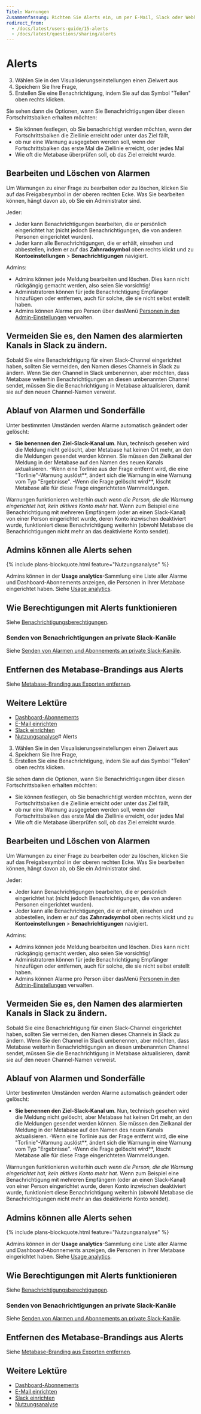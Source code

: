 ```yaml
---
Titel: Warnungen
Zusammenfassung: Richten Sie Alerts ein, um per E-Mail, Slack oder Webhooks benachrichtigt zu werden, wenn Ihre Fragen interessante Ergebnisse liefern.
redirect_from:
  - /docs/latest/users-guide/15-alerts
  - /docs/latest/questions/sharing/alerts
---
```


# Alerts
3. Wählen Sie in den Visualisierungseinstellungen einen Zielwert aus
4. Speichern Sie Ihre Frage,
5. Erstellen Sie eine Benachrichtigung, indem Sie auf das Symbol "Teilen" oben rechts klicken.


Sie sehen dann die Optionen, wann Sie Benachrichtigungen über diesen Fortschrittsbalken erhalten möchten:


- Sie können festlegen, ob Sie benachrichtigt werden möchten, wenn der Fortschrittsbalken die Ziellinie erreicht oder unter das Ziel fällt,
- ob nur eine Warnung ausgegeben werden soll, wenn der Fortschrittsbalken das erste Mal die Ziellinie erreicht, oder jedes Mal
- Wie oft die Metabase überprüfen soll, ob das Ziel erreicht wurde.


## Bearbeiten und Löschen von Alarmen


Um Warnungen zu einer Frage zu bearbeiten oder zu löschen, klicken Sie auf das Freigabesymbol in der oberen rechten Ecke. Was Sie bearbeiten können, hängt davon ab, ob Sie ein Administrator sind.


Jeder:


- Jeder kann Benachrichtigungen bearbeiten, die er persönlich eingerichtet hat (nicht jedoch Benachrichtigungen, die von anderen Personen eingerichtet wurden).
- Jeder kann alle Benachrichtigungen, die er erhält, einsehen und abbestellen, indem er auf das **Zahnradsymbol** oben rechts klickt und zu **Kontoeinstellungen** > **Benachrichtigungen** navigiert.


Admins:


- Admins können jede Meldung bearbeiten und löschen. Dies kann nicht rückgängig gemacht werden, also seien Sie vorsichtig!
- Administratoren können für jede Benachrichtigung Empfänger hinzufügen oder entfernen, auch für solche, die sie nicht selbst erstellt haben.
- Admins können Alarme pro Person über dasMenü [Personen in den Admin-Einstellungen](../people-and-groups/managing.md#unsubscribe-from-all-subscriptions-and-alerts) verwalten.


## Vermeiden Sie es, den Namen des alarmierten Kanals in Slack zu ändern.


Sobald Sie eine Benachrichtigung für einen Slack-Channel eingerichtet haben, sollten Sie vermeiden, den Namen dieses Channels in Slack zu ändern. Wenn Sie den Channel in Slack umbenennen, aber möchten, dass Metabase weiterhin Benachrichtigungen an diesen umbenannten Channel sendet, müssen Sie die Benachrichtigung in Metabase aktualisieren, damit sie auf den neuen Channel-Namen verweist.


## Ablauf von Alarmen und Sonderfälle


Unter bestimmten Umständen werden Alarme automatisch geändert oder gelöscht:


- **Sie benennen den Ziel-Slack-Kanal um**. Nun, technisch gesehen wird die Meldung nicht gelöscht, aber Metabase hat keinen Ort mehr, an den die Meldungen gesendet werden können. Sie müssen den Zielkanal der Meldung in der Metabase auf den Namen des neuen Kanals aktualisieren.
-Wenn eine Torlinie aus der Frage entfernt wird, die eine "Torlinie"-Warnung auslöst**, ändert sich die Warnung in eine Warnung vom Typ "Ergebnisse".
-Wenn die Frage gelöscht wird**, löscht Metabase alle für diese Frage eingerichteten Warnmeldungen.


Warnungen funktionieren weiterhin _auch wenn die Person, die die Warnung eingerichtet hat, kein aktives Konto mehr hat_. Wenn zum Beispiel eine Benachrichtigung mit mehreren Empfängern (oder an einen Slack-Kanal) von einer Person eingerichtet wurde, deren Konto inzwischen deaktiviert wurde, funktioniert diese Benachrichtigung weiterhin (obwohl Metabase die Benachrichtigungen nicht mehr an das deaktivierte Konto sendet).


## Admins können alle Alerts sehen


{% include plans-blockquote.html feature="Nutzungsanalyse" %}


Admins können in der **Usage analytics**-Sammlung eine Liste aller Alarme und Dashboard-Abonnements anzeigen, die Personen in Ihrer Metabase eingerichtet haben. Siehe [Usage analytics](../usage-and-performance-tools/usage-analytics.md#alerts-model).


## Wie Berechtigungen mit Alerts funktionieren


Siehe [Benachrichtigungsberechtigungen](../permissions/notifications.md).


### Senden von Benachrichtigungen an private Slack-Kanäle


Siehe [Senden von Alarmen und Abonnements an private Slack-Kanäle](../configuring-metabase/slack.md#sending-alerts-and-subscriptions-to-private-slack-channels).


## Entfernen des Metabase-Brandings aus Alerts


Siehe [Metabase-Branding aus Exporten entfernen](./exporting-results.md#remove-metabase-branding-from-exports).


## Weitere Lektüre


- [Dashboard-Abonnements](../dashboards/subscriptions.md)
- [E-Mail einrichten](../configuring-metabase/email.md)
- [Slack einrichten](../configuring-metabase/slack.md)
- [Nutzungsanalyse](../benutzung-und-leistungs-tools/benutzung-analytics.md)# Alerts
3. Wählen Sie in den Visualisierungseinstellungen einen Zielwert aus
4. Speichern Sie Ihre Frage,
5. Erstellen Sie eine Benachrichtigung, indem Sie auf das Symbol "Teilen" oben rechts klicken.

Sie sehen dann die Optionen, wann Sie Benachrichtigungen über diesen Fortschrittsbalken erhalten möchten:

-  Sie können festlegen, ob Sie benachrichtigt werden möchten, wenn der Fortschrittsbalken die Ziellinie erreicht oder unter das Ziel fällt,
-  ob nur eine Warnung ausgegeben werden soll, wenn der Fortschrittsbalken das erste Mal die Ziellinie erreicht, oder jedes Mal
-  Wie oft die Metabase überprüfen soll, ob das Ziel erreicht wurde.

## Bearbeiten und Löschen von Alarmen

Um Warnungen zu einer Frage zu bearbeiten oder zu löschen, klicken Sie auf das Freigabesymbol in der oberen rechten Ecke. Was Sie bearbeiten können, hängt davon ab, ob Sie ein Administrator sind.

Jeder:

-  Jeder kann Benachrichtigungen bearbeiten, die er persönlich eingerichtet hat (nicht jedoch Benachrichtigungen, die von anderen Personen eingerichtet wurden).
-  Jeder kann alle Benachrichtigungen, die er erhält, einsehen und abbestellen, indem er auf das **Zahnradsymbol** oben rechts klickt und zu **Kontoeinstellungen** > **Benachrichtigungen** navigiert.

Admins:

-  Admins können jede Meldung bearbeiten und löschen. Dies kann nicht rückgängig gemacht werden, also seien Sie vorsichtig!
-  Administratoren können für jede Benachrichtigung Empfänger hinzufügen oder entfernen, auch für solche, die sie nicht selbst erstellt haben.
-  Admins können Alarme pro Person über dasMenü [Personen in den Admin-Einstellungen](../people-and-groups/managing.md#unsubscribe-from-all-subscriptions-and-alerts) verwalten.

## Vermeiden Sie es, den Namen des alarmierten Kanals in Slack zu ändern.

Sobald Sie eine Benachrichtigung für einen Slack-Channel eingerichtet haben, sollten Sie vermeiden, den Namen dieses Channels in Slack zu ändern. Wenn Sie den Channel in Slack umbenennen, aber möchten, dass Metabase weiterhin Benachrichtigungen an diesen umbenannten Channel sendet, müssen Sie die Benachrichtigung in Metabase aktualisieren, damit sie auf den neuen Channel-Namen verweist.

## Ablauf von Alarmen und Sonderfälle

Unter bestimmten Umständen werden Alarme automatisch geändert oder gelöscht:

- **Sie benennen den Ziel-Slack-Kanal um**. Nun, technisch gesehen wird die Meldung nicht gelöscht, aber Metabase hat keinen Ort mehr, an den die Meldungen gesendet werden können. Sie müssen den Zielkanal der Meldung in der Metabase auf den Namen des neuen Kanals aktualisieren.
-Wenn eine Torlinie aus der Frage entfernt wird, die eine "Torlinie"-Warnung auslöst**, ändert sich die Warnung in eine Warnung vom Typ "Ergebnisse".
-Wenn die Frage gelöscht wird**, löscht Metabase alle für diese Frage eingerichteten Warnmeldungen.

Warnungen funktionieren weiterhin _auch wenn die Person, die die Warnung eingerichtet hat, kein aktives Konto mehr hat_. Wenn zum Beispiel eine Benachrichtigung mit mehreren Empfängern (oder an einen Slack-Kanal) von einer Person eingerichtet wurde, deren Konto inzwischen deaktiviert wurde, funktioniert diese Benachrichtigung weiterhin (obwohl Metabase die Benachrichtigungen nicht mehr an das deaktivierte Konto sendet).

## Admins können alle Alerts sehen

{% include plans-blockquote.html feature="Nutzungsanalyse" %}

Admins können in der **Usage analytics**-Sammlung eine Liste aller Alarme und Dashboard-Abonnements anzeigen, die Personen in Ihrer Metabase eingerichtet haben. Siehe [Usage analytics](../usage-and-performance-tools/usage-analytics.md#alerts-model).

## Wie Berechtigungen mit Alerts funktionieren

Siehe [Benachrichtigungsberechtigungen](../permissions/notifications.md).

### Senden von Benachrichtigungen an private Slack-Kanäle

Siehe [Senden von Alarmen und Abonnements an private Slack-Kanäle](../configuring-metabase/slack.md#sending-alerts-and-subscriptions-to-private-slack-channels).

## Entfernen des Metabase-Brandings aus Alerts

Siehe [Metabase-Branding aus Exporten entfernen](./exporting-results.md#remove-metabase-branding-from-exports).

## Weitere Lektüre

- [Dashboard-Abonnements](../dashboards/subscriptions.md)
- [E-Mail einrichten](../configuring-metabase/email.md)
- [Slack einrichten](../configuring-metabase/slack.md)
- [Nutzungsanalyse](../benutzung-und-leistungs-tools/benutzung-analytics.md)
